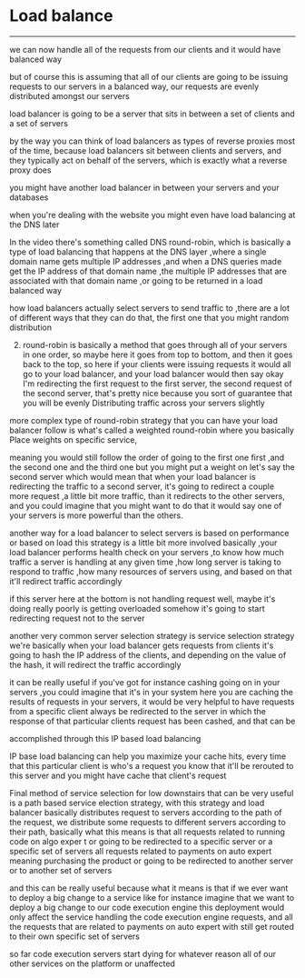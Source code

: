 # Load balance 



---

we can now handle all of the requests from our clients and it would have balanced way





but of course this is assuming that all of our clients are going to be issuing requests to our servers in a balanced way, our requests are evenly distributed amongst our servers



load balancer is going to be a server that sits in between a set of clients and a set of servers



by the way you can think of load balancers as types of reverse proxies most of the time, because load balancers sit between clients and servers, and they typically act on behalf of the servers, which is exactly what a reverse proxy does





you might have another load balancer in between your servers and your databases



when you're dealing with the website you might even have load balancing at the DNS later





In the video there's something called DNS round-robin, which is basically a type of load balancing that happens at the DNS layer ,where a single domain name gets multiple IP addresses ,and when a DNS queries made get the IP address of that domain name ,the multiple IP addresses that are associated with that domain name ,or going to be returned in a load balanced way



how load balancers actually select servers to send traffic to ,there are a lot of different ways that they can do that, the first one that you might random distribution



2. round-robin is basically a method that goes through all of your servers in one order, so maybe here it goes from top to bottom, and then it goes back to the top, so here if your clients were issuing requests it would all go to your load balancer, and your load balancer would then say okay I'm redirecting the first request to the first server, the second request of the second server, that's pretty nice because you sort of guarantee that you will be evenly Distributing traffic across your servers slightly



more complex type of round-robin strategy that you can have your load balancer follow is what's called a weighted round-robin where you basically Place weights on specific service,



meaning you would still follow the order of going to the first one first ,and the second one and the third one but you might put a weight on let's say the second server which would mean that when your load balancer is redirecting the traffic to a second server, it's going to redirect a couple more request ,a little bit more traffic, than it redirects to the other servers, and you could imagine that you might want to do that it would say one of your servers is more powerful than the others.





another way for a load balancer to select servers is based on performance or based on load this strategy is a little bit more involved basically ,your load balancer performs health check on your servers ,to know how much traffic a server is handling at any given time ,how long server is taking to respond to traffic ,how many resources of servers using, and based on that it'll redirect traffic accordingly



if this server here at the bottom is not handling request well, maybe it's doing really poorly is getting overloaded somehow it's going to start redirecting request not to the server



another very common server selection strategy is service selection strategy we're basically when your load balancer gets requests from clients it's going to hash the IP address of the clients, and depending on the value of the hash, it will redirect the traffic accordingly



it can be really useful if you've got for instance cashing going on in your servers ,you could imagine that it's in your system here you are caching the results of requests in your servers, it would be very helpful to have requests from a specific client always be redirected to the server in which the response of that particular clients request has been cashed, and that can be

accomplished through this IP based load balancing





IP base load balancing can help you maximize your cache hits, every time that this particular client is who's a request you know that it'll be rerouted to this server and you might have cache that client's request





Final method of service selection for low downstairs that can be very useful is a path based service election strategy, with this strategy and load balancer basically distributes request to servers according to the path of the request, we distribute some requests to different servers according to their path, basically what this means is that all requests related to running code on algo exper t or going to be redirected to a specific server or a specific set of servers all requests related to payments on auto expert meaning purchasing the product or going to be redirected to another server or to another set of servers





and this can be really useful because what it means is that if we ever want to deploy a big change to a service like for instance imagine that we want to deploy a big change to our code execution engine this deployment would only affect the service handling the code execution engine requests, and all the requests that are related to payments on auto expert with still get routed to their own specific set of servers



so far code execution servers start dying for whatever reason all of our other services on the platform or unaffected




